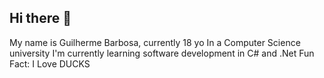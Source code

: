 ## Hi there 👋

My name is Guilherme Barbosa, currently 18 yo
In a Computer Science university
I'm currently learning software development in C# and .Net
Fun Fact: I Love DUCKS
